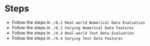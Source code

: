 # Steps

- Follow the steps in `./6.1 Real-world Numerical Data Evaluation`
- Follow the steps in `./6.2 Varying Numerical Data Features`
- Follow the steps in `./6.3 Real-world Text Data Evaluation`
- Follow the steps in `./6.4 Varying Text Data Features`